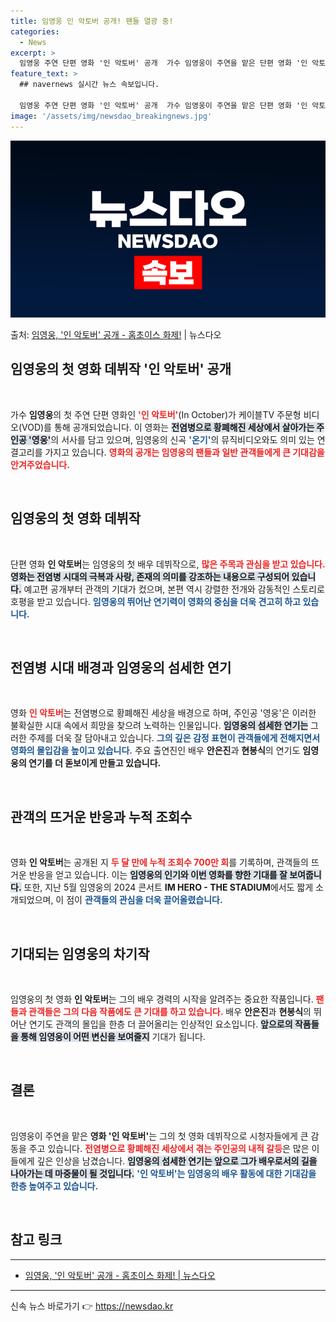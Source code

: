 ```yaml
---
title: 임영웅 인 악토버 공개! 팬들 열광 중!
categories:
  - News
excerpt: >
  임영웅 주연 단편 영화 '인 악토버' 공개  가수 임영웅이 주연을 맡은 단편 영화 '인 악토버(In Octo…
feature_text: >
  ## navernews 실시간 뉴스 속보입니다.

  임영웅 주연 단편 영화 '인 악토버' 공개  가수 임영웅이 주연을 맡은 단편 영화 '인 악토버(In Octo…
image: '/assets/img/newsdao_breakingnews.jpg'
---
```


![뉴스다오 속보](/assets/img/newsdao_breakingnews.jpg)

<p>출처: <a href="https://newsdao.kr/4810" rel="dofollow">임영웅, '인 악토버' 공개 - 홈초이스 화제!</a> | 뉴스다오</p>

<h2 data-ke-size="size26">임영웅의 첫 영화 데뷔작 '인 악토버' 공개</h2>

<p data-ke-size="size16">&nbsp;</p>
가수 <b>임영웅</b>의 첫 주연 단편 영화인 <b><span style="color: #ee2323;">'인 악토버'</span></b>(In October)가 케이블TV 주문형 비디오(VOD)를 통해 공개되었습니다. 이 영화는 <b><span style="background-color: #21538527;">전염병으로 황폐해진 세상에서 살아가는 주인공 '영웅'</span></b>의 서사를 담고 있으며, 임영웅의 신곡 <b><span style="color: #1a5490;">'온기'</span></b>의 뮤직비디오와도 의미 있는 연결고리를 가지고 있습니다. <b><span style="color: #ee2323;">영화의 공개는 임영웅의 팬들과 일반 관객들에게 큰 기대감을 안겨주었습니다.</span></b> 

<br>
<p data-ke-size="size16">&nbsp;</p>
<h2 data-ke-size="size26">임영웅의 첫 영화 데뷔작</h2>

<p data-ke-size="size16">&nbsp;</p>
단편 영화 <b>인 악토버</b>는 임영웅의 첫 배우 데뷔작으로, <b><span style="color: #ee2323;">많은 주목과 관심을 받고 있습니다.</span></b> <b><span style="background-color: #21538527;">영화는 전염병 시대의 극복과 사랑, 존재의 의미를 강조하는 내용으로 구성되어 있습니다.</span></b> 예고편 공개부터 관객의 기대가 컸으며, 본편 역시 강렬한 전개와 감동적인 스토리로 호평을 받고 있습니다. <b><span style="color: #1a5490;">임영웅의 뛰어난 연기력이 영화의 중심을 더욱 견고히 하고 있습니다.</span></b> 

<br>
<p data-ke-size="size16">&nbsp;</p>
<h2 data-ke-size="size26">전염병 시대 배경과 임영웅의 섬세한 연기</h2>

<p data-ke-size="size16">&nbsp;</p>
영화 <b><span style="color: #ee2323;">인 악토버</span></b>는 전염병으로 황폐해진 세상을 배경으로 하며, 주인공 '영웅'은 이러한 불확실한 시대 속에서 희망을 찾으려 노력하는 인물입니다. <b><span style="background-color: #21538527;">임영웅의 섬세한 연기는</span></b> 그러한 주제를 더욱 잘 담아내고 있습니다. <b><span style="color: #1a5490;">그의 깊은 감정 표현이 관객들에게 전해지면서 영화의 몰입감을 높이고 있습니다.</span></b> 주요 출연진인 배우 <b>안은진</b>과 <b>현봉식</b>의 연기도 <b><span style="ee2323;">임영웅의 연기를 더 돋보이게 만들고 있습니다.</span></b>

<br>
<p data-ke-size="size16">&nbsp;</p>
<h2 data-ke-size="size26">관객의 뜨거운 반응과 누적 조회수</h2>

<p data-ke-size="size16">&nbsp;</p>
영화 <b>인 악토버</b>는 공개된 지 <b><span style="color: #ee2323;">두 달 만에 누적 조회수 700만 회</span></b>를 기록하며, 관객들의 뜨거운 반응을 얻고 있습니다. 이는 <b><span style="background-color: #21538527;">임영웅의 인기와 이번 영화를 향한 기대를 잘 보여줍니다.</span></b> 또한, 지난 5월 임영웅의 2024 콘서트 <b>IM HERO - THE STADIUM</b>에서도 짧게 소개되었으며, 이 점이 <b><span style="color: #1a5490;">관객들의 관심을 더욱 끌어올렸습니다.</span></b>  

<br>
<p data-ke-size="size16">&nbsp;</p>
<h2 data-ke-size="size26">기대되는 임영웅의 차기작</h2>

<p data-ke-size="size16">&nbsp;</p>
임영웅의 첫 영화 <b>인 악토버</b>는 그의 배우 경력의 시작을 알려주는 중요한 작품입니다. <b><span style="color: #ee2323;">팬들과 관객들은 그의 다음 작품에도 큰 기대를 하고 있습니다.</span></b> 배우 <b>안은진</b>과 <b>현봉식</b>의 뛰어난 연기도 관객의 몰입을 한층 더 끌어올리는 인상적인 요소입니다. <b><span style="background-color: #21538527;">앞으로의 작품들을 통해 임영웅이 어떤 변신을 보여줄지</span></b> 기대가 됩니다. 

<br>
<p data-ke-size="size16">&nbsp;</p>
<h2 data-ke-size="size26">결론</h2>

<p data-ke-size="size16">&nbsp;</p>
임영웅이 주연을 맡은 <b>영화 '인 악토버'</b>는 그의 첫 영화 데뷔작으로 시청자들에게 큰 감동을 주고 있습니다. <b><span style="color: #ee2323;">전염병으로 황폐해진 세상에서 겪는 주인공의 내적 갈등</span></b>은 많은 이들에게 깊은 인상을 남겼습니다. <b><span style="background-color: #21538527;">임영웅의 섬세한 연기는 앞으로 그가 배우로서의 길을 나아가는 데 마중물이 될 것입니다.</span></b> <b><span style="color: #1a5490;">'인 악토버'는 임영웅의 배우 활동에 대한 기대감을 한층 높여주고 있습니다.</span></b> 

<br>
<p data-ke-size="size16">&nbsp;</p>
<h2 data-ke-size="size26">참고 링크</h2>

<hr>
<ul>
    <li><a href="https://newsdao.kr/4810" target="_blank">임영웅, '인 악토버' 공개 - 홈초이스 화제! | 뉴스다오</a></li>
</ul>
<hr> 

신속 뉴스 바로가기 👉 <a href="https://newsdao.kr" rel="dofollow">https://newsdao.kr</a>


